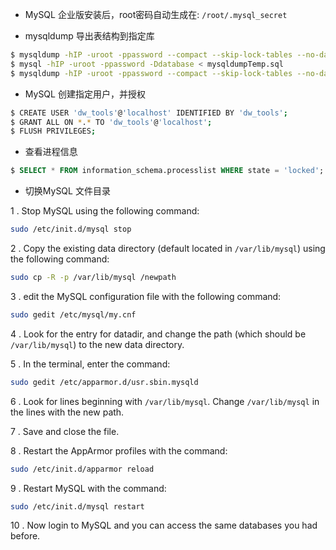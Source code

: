 
* MySQL 企业版安装后，root密码自动生成在: `/root/.mysql_secret`  

* mysqldump 导出表结构到指定库  

```bash 
$ mysqldump -hIP -uroot -ppassword --compact --skip-lock-tables --no-data database tableName > mysqldumpTmp.sql
$ mysql -hIP -uroot -ppassword -Ddatabase < mysqldumpTemp.sql
$ mysqldump -hIP -uroot -ppassword --compact --skip-lock-tables --no-data database tableName | mysql -uroot -ppassword databases 
``` 

* MySQL 创建指定用户，并授权  

```bash 
$ CREATE USER 'dw_tools'@'localhost' IDENTIFIED BY 'dw_tools';
$ GRANT ALL ON *.* TO 'dw_tools'@'localhost';
$ FLUSH PRIVILEGES;
``` 

* 查看进程信息

```sql 
$ SELECT * FROM information_schema.processlist WHERE state = 'locked';
``` 

* 切换MySQL 文件目录 

1 . Stop MySQL using the following command:  

```bash 
sudo /etc/init.d/mysql stop
```
2 . Copy the existing data directory (default located in `/var/lib/mysql`) using the following command: 

```bash
sudo cp -R -p /var/lib/mysql /newpath
```
3 . edit the MySQL configuration file with the following command:  

```bash
sudo gedit /etc/mysql/my.cnf
```
4 . Look for the entry for datadir, and change the path (which should be `/var/lib/mysql`) to the new data directory.

5 . In the terminal, enter the command:  

```bash
sudo gedit /etc/apparmor.d/usr.sbin.mysqld
```
6 . Look for lines beginning with `/var/lib/mysql`. Change `/var/lib/mysql` in the lines with the new path.

7 . Save and close the file.

8 . Restart the AppArmor profiles with the command:  

```bash 
sudo /etc/init.d/apparmor reload
```
9 . Restart MySQL with the command:  

```bash 
sudo /etc/init.d/mysql restart
```
10 . Now login to MySQL and you can access the same databases you had before.





